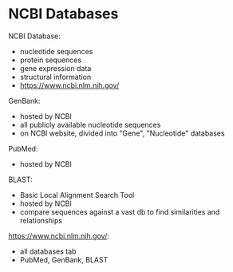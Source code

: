 # NCBI Databases 

NCBI Database:
- nucleotide sequences
- protein sequences
- gene expression data
- structural information 
- https://www.ncbi.nlm.nih.gov/

GenBank:
- hosted by NCBI
- all publicly available nucleotide sequences
- on NCBI website, divided into "Gene", "Nucleotide" databases

PubMed:
- hosted by NCBI

BLAST:
- Basic Local Alignment Search Tool
- hosted by NCBI
- compare sequences against a vast db to find similarities and relationships


https://www.ncbi.nlm.nih.gov/:
- all databases tab
- PubMed, GenBank, BLAST




